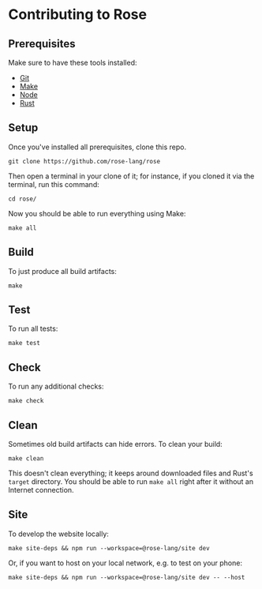 # Contributing to Rose

## Prerequisites

Make sure to have these tools installed:

- [Git][]
- [Make][]
- [Node][]
- [Rust][]

## Setup

Once you've installed all prerequisites, clone this repo.

```
git clone https://github.com/rose-lang/rose
```

Then open a terminal in your clone of it; for instance, if you cloned it via the terminal, run this command:

```
cd rose/
```

Now you should be able to run everything using Make:

```
make all
```

## Build

To just produce all build artifacts:

```
make
```

## Test

To run all tests:

```
make test
```

## Check

To run any additional checks:

```
make check
```

## Clean

Sometimes old build artifacts can hide errors. To clean your build:

```
make clean
```

This doesn't clean everything; it keeps around downloaded files and Rust's
`target` directory. You should be able to run `make all` right after it without
an Internet connection.

## Site

To develop the website locally:

```
make site-deps && npm run --workspace=@rose-lang/site dev
```

Or, if you want to host on your local network, e.g. to test on your phone:

```
make site-deps && npm run --workspace=@rose-lang/site dev -- --host
```

[git]: https://git-scm.com/downloads
[make]: https://en.wikipedia.org/wiki/Make_(software)
[node]: https://nodejs.org/en/download
[rust]: https://www.rust-lang.org/tools/install
